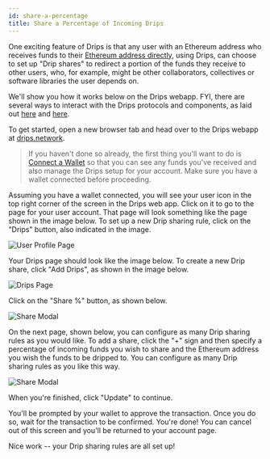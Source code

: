 ```yaml
---
id: share-a-percentage
title: Share a Percentage of Incoming Drips
---
```


One exciting feature of Drips is that any user with an Ethereum address who receives 
funds to their [Ethereum address directly][rf], using Drips, can choose to set up
"Drip shares" to redirect a portion of the funds they receive to other users, 
who, for example, might be other collaborators, collectives or software libraries 
the user depends on.

We'll show you how it works below on the Drips webapp. FYI, there are several ways to interact with the Drips protocols and components, as laid out [here][ad] and [here][to].

To get started, open a new browser tab and head over to the Drips webapp at [drips.network][dw].

>If you haven't done so already, the first thing you'll want to do is [Connect a Wallet][cw] so that
you can see any funds you've received and also manage the Drips setup for your account. Make sure 
you have a wallet connected before proceeding.

Assuming you have a wallet connected, you will see your user icon in the top right corner of the screen
in the Drips web app. Click on it 
to go to the page for your user account. That page will look something like the page shown in the 
image below. To set up a new Drip sharing rule, click on the "Drips" button, also indicated in the image.
  
![User Profile Page][d1]

Your Drips page should look like the image below. To create a new Drip share, click "Add Drips", as
shown in the image below.

![Drips Page][d2]

Click on the "Share %" button, as shown below.

![Share Modal][s1]

On the next page, shown below, you can configure as many Drip sharing rules as you would like. To
add a share, click the "+" sign and then specify a percentage of incoming funds you wish to share
and the Ethereum address you wish the funds to be dripped to. You can configure as many Drip
sharing rules as you like this way.

![Share Modal][s2]

When you're finished, click "Update" to continue.

You'll be prompted by your wallet to approve the transaction. Once you do so, wait for
the transaction to be confirmed. You're done! You can cancel out of this screen and you'll
be returned to your account page.

Nice work -- your Drip sharing rules are all set up!

[ad]: accessing-drips.md
[to]: for-developers/technical-overview.md
[rf]: using-drips/raise-funds-without-a-membership.md
[dw]: https://www.drips.network/
[cw]: connect-a-wallet.md
[d1]: /img/drips_direct1.png
[d2]: /img/drips_direct2.png
[s1]: /img/drips_share1.png
[s2]: /img/drips_share2.png
[d4]: /img/drips_direct4.png
[d5]: /img/drips_direct5.png
[d6]: /img/drips_direct6.png

